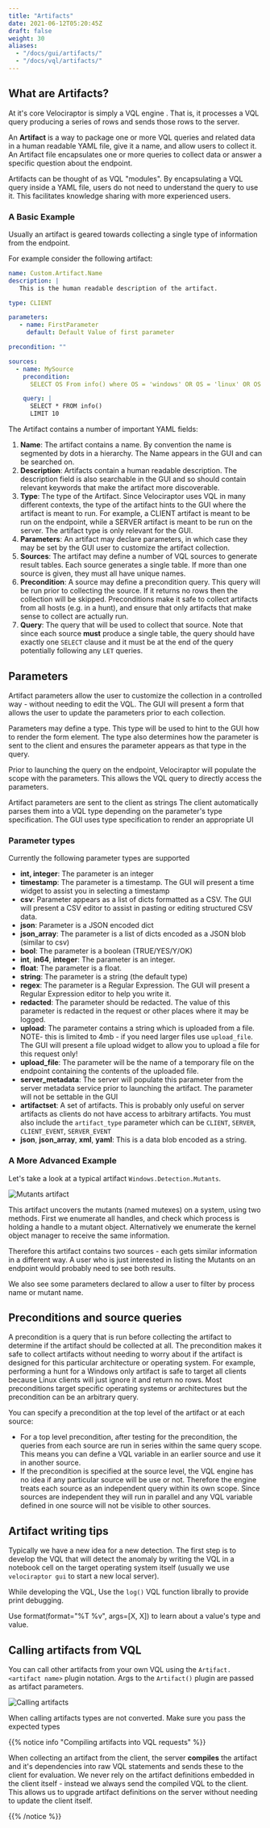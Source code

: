 ```yaml
---
title: "Artifacts"
date: 2021-06-12T05:20:45Z
draft: false
weight: 30
aliases:
  - "/docs/gui/artifacts/"
  - "/docs/vql/artifacts/"
---
```


## What are Artifacts?

At it's core Velociraptor is simply a VQL engine . That is, it processes a VQL
query producing a series of rows and sends those rows to the server.

An **Artifact** is a way to package one or more VQL queries and related data in
a human readable YAML file, give it a name, and allow users to collect it. An
Artifact file encapsulates one or more queries to collect data or answer a
specific question about the endpoint.

Artifacts can be thought of as VQL "modules". By encapsulating a VQL query
inside a YAML file, users do not need to understand the query to use it. This
facilitates knowledge sharing with more experienced users.

### A Basic Example

Usually an artifact is geared towards collecting a single type of information
from the endpoint.

For example consider the following artifact:

```yaml
name: Custom.Artifact.Name
description: |
   This is the human readable description of the artifact.

type: CLIENT

parameters:
   - name: FirstParameter
     default: Default Value of first parameter

precondition: ""

sources:
  - name: MySource
    precondition:
      SELECT OS From info() where OS = 'windows' OR OS = 'linux' OR OS = 'darwin'

    query: |
      SELECT * FROM info()
      LIMIT 10
```

The Artifact contains a number of important YAML fields:

1. **Name**: The artifact contains a name. By convention the name is
   segmented by dots in a hierarchy. The Name appears in the GUI and
   can be searched on.
2. **Description**: Artifacts contain a human readable description. The
   description field is also searchable in the GUI and so should
   contain relevant keywords that make the artifact more discoverable.
3. **Type**: The type of the Artifact. Since Velociraptor uses VQL in many
   different contexts, the type of the artifact hints to the GUI where
   the artifact is meant to run. For example, a CLIENT artifact is
   meant to be run on the endpoint, while a SERVER artifact is meant
   to be run on the server. The artifact type is only relevant for the
   GUI.
4. **Parameters**: An artifact may declare parameters, in which case they
   may be set by the GUI user to customize the artifact collection.
5. **Sources**: The artifact may define a number of VQL sources to
   generate result tables. Each source generates a single table. If
   more than one source is given, they must all have unique names.
6. **Precondition**: A source may define a precondition query. This query
   will be run prior to collecting the source. If it returns no rows
   then the collection will be skipped. Preconditions make it safe to
   collect artifacts from all hosts (e.g. in a hunt), and ensure that
   only artifacts that make sense to collect are actually run.
7. **Query**: The query that will be used to collect that source. Note
   that since each source **must** produce a single table, the query
   should have exactly one `SELECT` clause and it must be at the end
   of the query potentially following any `LET` queries.

## Parameters

Artifact parameters allow the user to customize the collection in a
controlled way - without needing to edit the VQL. The GUI will present
a form that allows the user to update the parameters prior to each
collection.

Parameters may define a type. This type will be used to hint to the
GUI how to render the form element. The type also determines how the
parameter is sent to the client and ensures the parameter appears as
that type in the query.

Prior to launching the query on the endpoint, Velociraptor will
populate the scope with the parameters. This allows the VQL query to
directly access the parameters.

Artifact parameters are sent to the client as strings The client
automatically parses them into a VQL type depending on the parameter's
type specification.  The GUI uses type specification to render an
appropriate UI

### Parameter types

Currently the following parameter types are supported

* **int, integer**: The parameter is an integer
* **timestamp**: The parameter is a timestamp. The GUI will present a time widget to assist you in selecting a timestamp
* **csv**: Parameter appears as a list of dicts formatted as a CSV. The GUI will present a CSV editor to assist in pasting or editing structured CSV data.
* **json**: Parameter is a JSON encoded dict
* **json_array**: The parameter is a list of dicts encoded as a JSON blob (similar to csv)
* **bool**: The parameter is a boolean (TRUE/YES/Y/OK)
* **int**, **in64**, **integer**: The parameter is an integer.
* **float**: The parameter is a float.
* **string**: The parameter is a string (the default type)
* **regex**: The parameter is a Regular Expression. The GUI will present a Regular Expression editor to help you write it.
* **redacted**: The parameter should be redacted. The value of this parameter is redacted in the request or other places where it may be logged.
* **upload**: The parameter contains a string which is uploaded from a file. NOTE- this is limited to 4mb - if you need larger files use `upload_file`. The GUI will present a file upload widget to allow you to upload a file for this request only!
* **upload_file**: The parameter will be the name of a temporary file on the endpoint containing the contents of the uploaded file.
* **server_metadata**: The server will populate this parameter from the server metadata service prior to launching the artifact. The parameter will not be settable in the GUI
* **artifactset**: A set of artifacts. This is probably only useful on server artifacts as clients do not have access to arbitrary artifacts. You must also include the `artifact_type` parameter which can be `CLIENT`, `SERVER`, `CLIENT_EVENT`, `SERVER_EVENT`
* **json**, **json_array**, **xml**, **yaml**: This is a data blob encoded as a string.


### A More Advanced Example

Let's take a look at a typical artifact `Windows.Detection.Mutants`.

![Mutants artifact](mutants.png)

This artifact uncovers the mutants (named mutexes) on a system, using
two methods. First we enumerate all handles, and check which process
is holding a handle to a mutant object. Alternatively we enumerate the
kernel object manager to receive the same information.

Therefore this artifact contains two sources - each gets similar
information in a different way. A user who is just interested in
listing the Mutants on an endpoint would probably need to see both
results.

We also see some parameters declared to allow a user to filter by
process name or mutant name.

## Preconditions and source queries

A precondition is a query that is run before collecting the artifact
to determine if the artifact should be collected at all. The
precondition makes it safe to collect artifacts without needing to
worry about if the artifact is designed for this particular
architecture or operating system. For example, performing a hunt for a
Windows only artifact is safe to target all clients because Linux
clients will just ignore it and return no rows. Most preconditions
target specific operating systems or architectures but the precondition
can be an arbitrary query.

You can specify a precondition at the top level of the artifact or at
each source:

* For a top level precondition, after testing for the precondition,
  the queries from each source are run in series within the same query
  scope. This means you can define a VQL variable in an earlier source
  and use it in another source.
* If the precondition is specified at the source level, the VQL engine
  has no idea if any particular source will be use or not. Therefore
  the engine treats each source as an independent query within its own
  scope. Since sources are independent they will run in parallel and
  any VQL variable defined in one source will not be visible to other
  sources.

## Artifact writing tips

Typically we have a new idea for a new detection. The first step is to
develop the VQL that will detect the anomaly by writing the VQL in a
notebook cell on the target operating system itself (usually we use
`velociraptor gui` to start a new local server).

While developing the VQL, Use the `log()` VQL function librally to
provide print debugging.

Use format(format="%T %v", args=[X, X]) to learn about a value's type
and value.

## Calling artifacts from VQL

You can call other artifacts from your own VQL using the
`Artifact.<artifact name>` plugin notation. Args to the `Artifact()`
plugin are passed as artifact parameters.

![Calling artifacts](calling_artifacts.png)

When calling artifacts types are not converted. Make sure you pass the
expected types

{{% notice info "Compiling artifacts into VQL requests" %}}

When collecting an artifact from the client, the server **compiles**
the artifact and it's dependencies into raw VQL statements and sends
these to the client for evaluation. We never rely on the artifact
definitions embedded in the client itself - instead we always send the
compiled VQL to the client. This allows us to upgrade artifact
definitions on the server without needing to update the client itself.

{{% /notice %}}
